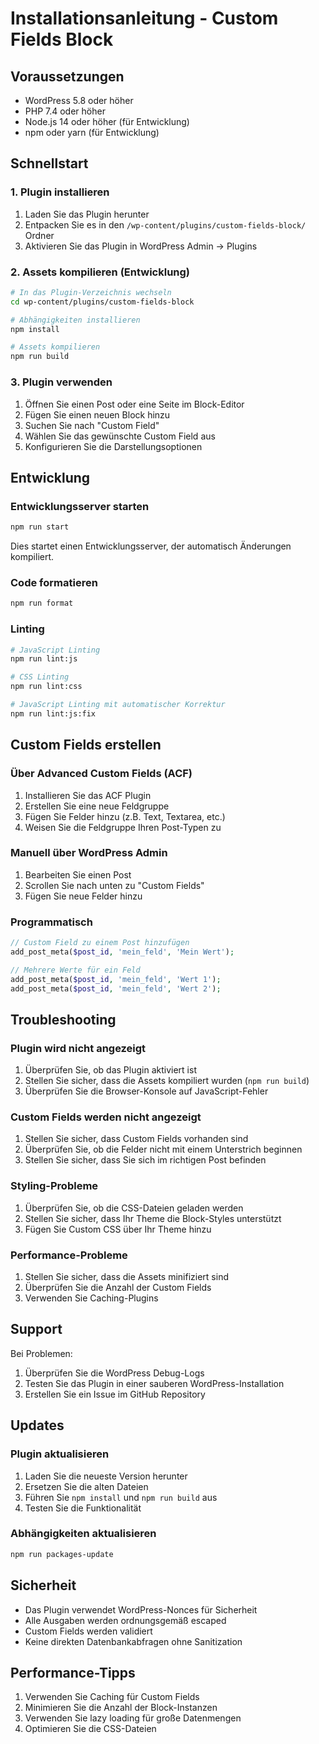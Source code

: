 # Installationsanleitung - Custom Fields Block

## Voraussetzungen

- WordPress 5.8 oder höher
- PHP 7.4 oder höher
- Node.js 14 oder höher (für Entwicklung)
- npm oder yarn (für Entwicklung)

## Schnellstart

### 1. Plugin installieren

1. Laden Sie das Plugin herunter
2. Entpacken Sie es in den `/wp-content/plugins/custom-fields-block/` Ordner
3. Aktivieren Sie das Plugin in WordPress Admin → Plugins

### 2. Assets kompilieren (Entwicklung)

```bash
# In das Plugin-Verzeichnis wechseln
cd wp-content/plugins/custom-fields-block

# Abhängigkeiten installieren
npm install

# Assets kompilieren
npm run build
```

### 3. Plugin verwenden

1. Öffnen Sie einen Post oder eine Seite im Block-Editor
2. Fügen Sie einen neuen Block hinzu
3. Suchen Sie nach "Custom Field"
4. Wählen Sie das gewünschte Custom Field aus
5. Konfigurieren Sie die Darstellungsoptionen

## Entwicklung

### Entwicklungsserver starten

```bash
npm run start
```

Dies startet einen Entwicklungsserver, der automatisch Änderungen kompiliert.

### Code formatieren

```bash
npm run format
```

### Linting

```bash
# JavaScript Linting
npm run lint:js

# CSS Linting
npm run lint:css

# JavaScript Linting mit automatischer Korrektur
npm run lint:js:fix
```

## Custom Fields erstellen

### Über Advanced Custom Fields (ACF)

1. Installieren Sie das ACF Plugin
2. Erstellen Sie eine neue Feldgruppe
3. Fügen Sie Felder hinzu (z.B. Text, Textarea, etc.)
4. Weisen Sie die Feldgruppe Ihren Post-Typen zu

### Manuell über WordPress Admin

1. Bearbeiten Sie einen Post
2. Scrollen Sie nach unten zu "Custom Fields"
3. Fügen Sie neue Felder hinzu

### Programmatisch

```php
// Custom Field zu einem Post hinzufügen
add_post_meta($post_id, 'mein_feld', 'Mein Wert');

// Mehrere Werte für ein Feld
add_post_meta($post_id, 'mein_feld', 'Wert 1');
add_post_meta($post_id, 'mein_feld', 'Wert 2');
```

## Troubleshooting

### Plugin wird nicht angezeigt

1. Überprüfen Sie, ob das Plugin aktiviert ist
2. Stellen Sie sicher, dass die Assets kompiliert wurden (`npm run build`)
3. Überprüfen Sie die Browser-Konsole auf JavaScript-Fehler

### Custom Fields werden nicht angezeigt

1. Stellen Sie sicher, dass Custom Fields vorhanden sind
2. Überprüfen Sie, ob die Felder nicht mit einem Unterstrich beginnen
3. Stellen Sie sicher, dass Sie sich im richtigen Post befinden

### Styling-Probleme

1. Überprüfen Sie, ob die CSS-Dateien geladen werden
2. Stellen Sie sicher, dass Ihr Theme die Block-Styles unterstützt
3. Fügen Sie Custom CSS über Ihr Theme hinzu

### Performance-Probleme

1. Stellen Sie sicher, dass die Assets minifiziert sind
2. Überprüfen Sie die Anzahl der Custom Fields
3. Verwenden Sie Caching-Plugins

## Support

Bei Problemen:

1. Überprüfen Sie die WordPress Debug-Logs
2. Testen Sie das Plugin in einer sauberen WordPress-Installation
3. Erstellen Sie ein Issue im GitHub Repository

## Updates

### Plugin aktualisieren

1. Laden Sie die neueste Version herunter
2. Ersetzen Sie die alten Dateien
3. Führen Sie `npm install` und `npm run build` aus
4. Testen Sie die Funktionalität

### Abhängigkeiten aktualisieren

```bash
npm run packages-update
```

## Sicherheit

- Das Plugin verwendet WordPress-Nonces für Sicherheit
- Alle Ausgaben werden ordnungsgemäß escaped
- Custom Fields werden validiert
- Keine direkten Datenbankabfragen ohne Sanitization

## Performance-Tipps

1. Verwenden Sie Caching für Custom Fields
2. Minimieren Sie die Anzahl der Block-Instanzen
3. Verwenden Sie lazy loading für große Datenmengen
4. Optimieren Sie die CSS-Dateien
